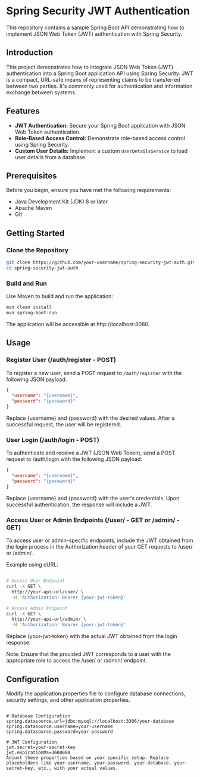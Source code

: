 # Spring Security JWT Authentication

This repository contains a sample Spring Boot API demonstrating how to implement JSON Web Token (JWT) authentication with Spring Security.

## Introduction

This project demonstrates how to integrate JSON Web Token (JWT) authentication into a Spring Boot application API using Spring Security. JWT is a compact, URL-safe means of representing claims to be transferred between two parties. It's commonly used for authentication and information exchange between systems.

## Features

- **JWT Authentication:** Secure your Spring Boot application with JSON Web Token authentication.
- **Role-Based Access Control:** Demonstrate role-based access control using Spring Security.
- **Custom User Details:** Implement a custom `UserDetailsService` to load user details from a database.

## Prerequisites

Before you begin, ensure you have met the following requirements:

- Java Development Kit (JDK) 8 or later
- Apache Maven
- Git

## Getting Started

### Clone the Repository

```bash
git clone https://github.com/your-username/spring-security-jwt-auth.git
cd spring-security-jwt-auth
```

### Build and Run

Use Maven to build and run the application:

```bash
mvn clean install
mvn spring-boot:run
```

The application will be accessible at http://localhost:8080.

## Usage

### Register User (/auth/register - POST)

To register a new user, send a POST request to `/auth/register` with the following JSON payload:

```json
{
  "username": "{username}",
  "password": "{password}"
}
```
Replace {username} and {password} with the desired values. After a successful request, the user will be registered.

### User Login (/auth/login - POST)
To authenticate and receive a JWT (JSON Web Token), send a POST request to /auth/login with the following JSON payload:

```json
{
  "username": "{username}",
  "password": "{password}"
}
```
Replace {username} and {password} with the user's credentials. Upon successful authentication, the response will include a JWT.

### Access User or Admin Endpoints (/user/ - GET or /admin/ - GET)
To access user or admin-specific endpoints, include the JWT obtained from the login process in the Authorization header of your GET requests to /user/ or /admin/.

Example using cURL:

```bash

# Access User Endpoint
curl -X GET \
  http://your-api-url/user/ \
  -H 'Authorization: Bearer {your-jwt-token}'

# Access Admin Endpoint
curl -X GET \
  http://your-api-url/admin/ \
  -H 'Authorization: Bearer {your-jwt-token}'
```
Replace {your-jwt-token} with the actual JWT obtained from the login response.

Note: Ensure that the provided JWT corresponds to a user with the appropriate role to access the /user/ or /admin/ endpoint.

## Configuration
Modify the application.properties file to configure database connections, security settings, and other application properties.

```properties

# Database Configuration
spring.datasource.url=jdbc:mysql://localhost:3306/your-database
spring.datasource.username=your-username
spring.datasource.password=your-password

# JWT Configuration
jwt.secret=your-secret-key
jwt.expirationMs=3600000
Adjust these properties based on your specific setup. Replace placeholders like your-username, your-password, your-database, your-secret-key, etc., with your actual values.
```
